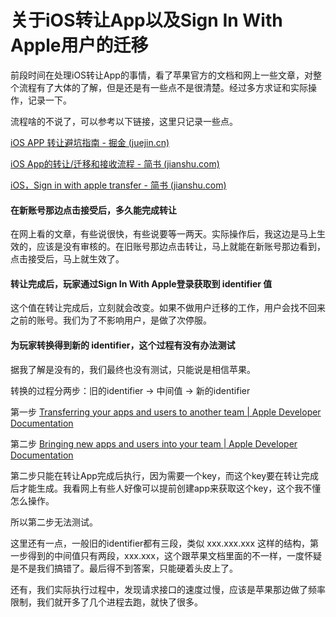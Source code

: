 # 关于iOS转让App以及Sign In With Apple用户的迁移


​	前段时间在处理iOS转让App的事情，看了苹果官方的文档和网上一些文章，对整个流程有了大体的了解，但是还是有一些点不是很清楚。经过多方求证和实际操作，记录一下。

流程啥的不说了，可以参考以下链接，这里只记录一些点。

[iOS APP 转让避坑指南 - 掘金 (juejin.cn)](https://juejin.cn/post/7140823445423521806)

[iOS App的转让/迁移和接收流程 - 简书 (jianshu.com)](https://www.jianshu.com/p/f598ae3f78ed)

[iOS，Sign in with apple transfer - 简书 (jianshu.com)](https://www.jianshu.com/p/aad66d49553e)



#### 在新账号那边点击接受后，多久能完成转让

在网上看的文章，有些说很快，有些说要等一两天。实际操作后，我这边是马上生效的，应该是没有审核的。在旧账号那边点击转让，马上就能在新账号那边看到，点击接受后，马上就生效了。



#### 转让完成后，玩家通过Sign In With Apple登录获取到 identifier 值

这个值在转让完成后，立刻就会改变。如果不做用户迁移的工作，用户会找不回来之前的账号。我们为了不影响用户，是做了次停服。



#### 为玩家转换得到新的 identifier，这个过程有没有办法测试

据我了解是没有的，我们最终也没有测试，只能说是相信苹果。

转换的过程分两步：旧的identifier -> 中间值 -> 新的identifier

第一步 [Transferring your apps and users to another team | Apple Developer Documentation](https://developer.apple.com/documentation/sign_in_with_apple/transferring_your_apps_and_users_to_another_team/)

第二步 [Bringing new apps and users into your team | Apple Developer Documentation](https://developer.apple.com/documentation/sign_in_with_apple/bringing_new_apps_and_users_into_your_team)

第二步只能在转让App完成后执行，因为需要一个key，而这个key要在转让完成后才能生成。我看网上有些人好像可以提前创建app来获取这个key，这个我不懂怎么操作。

所以第二步无法测试。

这里还有一点，一般旧的identifier都有三段，类似 xxx.xxx.xxx 这样的结构，第一步得到的中间值只有两段，xxx.xxx，这个跟苹果文档里面的不一样，一度怀疑是不是我们搞错了。最后得不到答案，只能硬着头皮上了。

还有，我们实际执行过程中，发现请求接口的速度过慢，应该是苹果那边做了频率限制，我们就开多了几个进程去跑，就快了很多。




